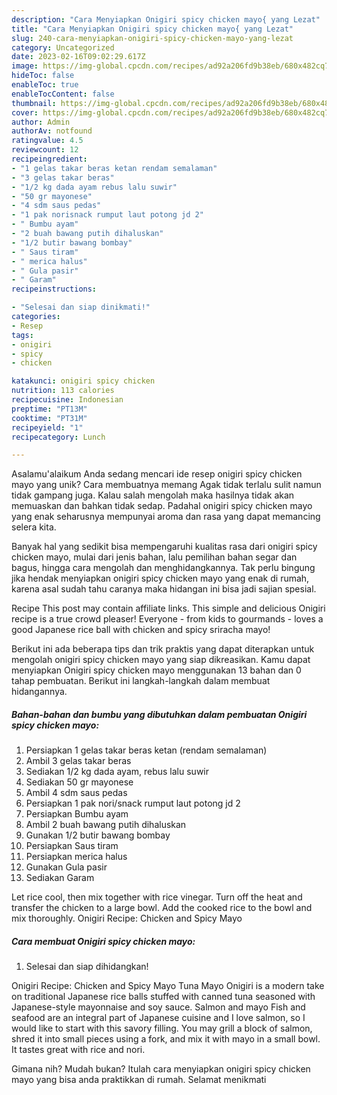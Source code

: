 ```yaml
---
description: "Cara Menyiapkan Onigiri spicy chicken mayo{ yang Lezat"
title: "Cara Menyiapkan Onigiri spicy chicken mayo{ yang Lezat"
slug: 240-cara-menyiapkan-onigiri-spicy-chicken-mayo-yang-lezat
category: Uncategorized
date: 2023-02-16T09:02:29.617Z
image: https://img-global.cpcdn.com/recipes/ad92a206fd9b38eb/680x482cq70/onigiri-spicy-chicken-mayo-foto-resep-utama.jpg
hideToc: false
enableToc: true
enableTocContent: false
thumbnail: https://img-global.cpcdn.com/recipes/ad92a206fd9b38eb/680x482cq70/onigiri-spicy-chicken-mayo-foto-resep-utama.jpg
cover: https://img-global.cpcdn.com/recipes/ad92a206fd9b38eb/680x482cq70/onigiri-spicy-chicken-mayo-foto-resep-utama.jpg
author: Admin
authorAv: notfound
ratingvalue: 4.5
reviewcount: 12
recipeingredient:
- "1 gelas takar beras ketan rendam semalaman"
- "3 gelas takar beras"
- "1/2 kg dada ayam rebus lalu suwir"
- "50 gr mayonese"
- "4 sdm saus pedas"
- "1 pak norisnack rumput laut potong jd 2"
- " Bumbu ayam"
- "2 buah bawang putih dihaluskan"
- "1/2 butir bawang bombay"
- " Saus tiram"
- " merica halus"
- " Gula pasir"
- " Garam"
recipeinstructions:

- "Selesai dan siap dinikmati!"
categories:
- Resep
tags:
- onigiri
- spicy
- chicken

katakunci: onigiri spicy chicken 
nutrition: 113 calories
recipecuisine: Indonesian
preptime: "PT13M"
cooktime: "PT31M"
recipeyield: "1"
recipecategory: Lunch

---
```



Asalamu'alaikum Anda sedang mencari ide resep onigiri spicy chicken mayo yang unik? Cara membuatnya memang Agak tidak terlalu sulit namun tidak gampang juga. Kalau salah mengolah maka hasilnya tidak akan memuaskan dan bahkan tidak sedap. Padahal onigiri spicy chicken mayo yang enak seharusnya mempunyai aroma dan rasa yang dapat memancing selera kita.


Banyak hal yang sedikit bisa mempengaruhi kualitas rasa dari onigiri spicy chicken mayo, mulai dari jenis bahan, lalu pemilihan bahan segar dan bagus, hingga cara mengolah dan menghidangkannya. Tak perlu bingung jika hendak menyiapkan onigiri spicy chicken mayo yang enak di rumah, karena asal sudah tahu caranya maka hidangan ini bisa jadi sajian spesial.

Recipe This post may contain affiliate links. This simple and delicious Onigiri recipe is a true crowd pleaser! Everyone - from kids to gourmands - loves a good Japanese rice ball with chicken and spicy sriracha mayo!


Berikut ini ada beberapa tips dan trik praktis yang dapat diterapkan untuk mengolah onigiri spicy chicken mayo yang siap dikreasikan. Kamu dapat menyiapkan Onigiri spicy chicken mayo menggunakan 13 bahan dan 0 tahap pembuatan. Berikut ini langkah-langkah dalam membuat hidangannya.

<!--inarticleads1-->

##### Bahan-bahan dan bumbu yang dibutuhkan dalam pembuatan Onigiri spicy chicken mayo:

1. Persiapkan 1 gelas takar beras ketan (rendam semalaman)
1. Ambil 3 gelas takar beras
1. Sediakan 1/2 kg dada ayam, rebus lalu suwir
1. Sediakan 50 gr mayonese
1. Ambil 4 sdm saus pedas
1. Persiapkan 1 pak nori/snack rumput laut potong jd 2
1. Persiapkan  Bumbu ayam
1. Ambil 2 buah bawang putih dihaluskan
1. Gunakan 1/2 butir bawang bombay
1. Persiapkan  Saus tiram
1. Persiapkan  merica halus
1. Gunakan  Gula pasir
1. Sediakan  Garam


Let rice cool, then mix together with rice vinegar. Turn off the heat and transfer the chicken to a large bowl. Add the cooked rice to the bowl and mix thoroughly. Onigiri Recipe: Chicken and Spicy Mayo 

<!--inarticleads2-->

##### Cara membuat Onigiri spicy chicken mayo:


1. Selesai dan siap dihidangkan!

Onigiri Recipe: Chicken and Spicy Mayo Tuna Mayo Onigiri is a modern take on traditional Japanese rice balls stuffed with canned tuna seasoned with Japanese-style mayonnaise and soy sauce. Salmon and mayo Fish and seafood are an integral part of Japanese cuisine and I love salmon, so I would like to start with this savory filling. You may grill a block of salmon, shred it into small pieces using a fork, and mix it with mayo in a small bowl. It tastes great with rice and nori. 

Gimana nih? Mudah bukan? Itulah cara menyiapkan onigiri spicy chicken mayo yang bisa anda praktikkan di rumah. Selamat menikmati
